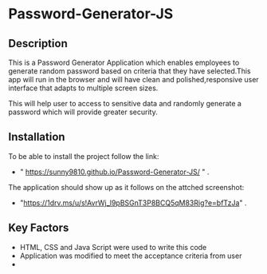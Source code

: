 # Password-Generator-JS

## Description

This is a Password Generator Application which enables employees to generate random password based on criteria that they have selected.This app will run in the browser and will have clean and polished,responsive user interface that adapts to multiple screen sizes. 

This will help user to access to sensitive data and randomly generate a password which will provide greater security.

## Installation

To be able to install the project follow the link:

* " https://sunny9810.github.io/Password-Generator-JS/ " . 
 
 The application should show up as it follows on the attched screenshot:

* "https://1drv.ms/u/s!AvrWj_l9pBSGnT3P8BCQ5qM83Rig?e=bfTzJa" .


## Key Factors

* HTML, CSS and Java Script were used to write this code
* Application was modified to meet the acceptance criteria from user
* 







